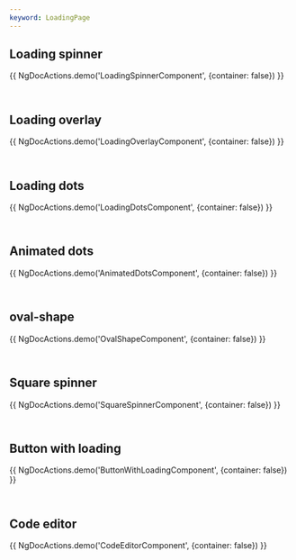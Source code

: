 ```yaml
---
keyword: LoadingPage
---
```


## Loading spinner

{{ NgDocActions.demo('LoadingSpinnerComponent', {container: false}) }}

```angular-html file="./loading-spinner/loading-spinner.component.html" group="LoadingSpinnerComponent" name="html"

```

```angular-ts file="./loading-spinner/loading-spinner.component.ts" group="LoadingSpinnerComponent" name="typescript"

```

## Loading overlay

{{ NgDocActions.demo('LoadingOverlayComponent', {container: false}) }}

```angular-html file="./loading-overlay/loading-overlay.component.html" group="LoadingOverlayComponent" name="html"

```

```angular-ts file="./loading-overlay/loading-overlay.component.ts" group="LoadingOverlayComponent" name="typescript"

```

## Loading dots

{{ NgDocActions.demo('LoadingDotsComponent', {container: false}) }}

```angular-html file="./loading-dots/loading-dots.component.html" group="LoadingDotsComponent" name="html"

```

```angular-ts file="./loading-dots/loading-dots.component.ts" group="LoadingDotsComponent" name="typescript"

```

## Animated dots

{{ NgDocActions.demo('AnimatedDotsComponent', {container: false}) }}

```angular-html file="./animated-dots/animated-dots.component.html" group="AnimatedDotsComponent" name="html"

```

```angular-ts file="./animated-dots/animated-dots.component.ts" group="AnimatedDotsComponent" name="typescript"

```

## oval-shape

{{ NgDocActions.demo('OvalShapeComponent', {container: false}) }}

```angular-html file="./oval-shape/oval-shape.component.html" group="OvalShapeComponent" name="html"

```

```angular-ts file="./oval-shape/oval-shape.component.ts" group="OvalShapeComponent" name="typescript"

```

## Square spinner

{{ NgDocActions.demo('SquareSpinnerComponent', {container: false}) }}

```angular-html file="./square-spinner/square-spinner.component.html" group="SquareSpinnerComponent" name="html"

```

```angular-ts file="./square-spinner/square-spinner.component.ts" group="SquareSpinnerComponent" name="typescript"

```

## Button with loading

{{ NgDocActions.demo('ButtonWithLoadingComponent', {container: false}) }}

```angular-html file="./button-with-loading/button-with-loading.component.html" group="ButtonWithLoadingComponent" name="html"

```

```angular-ts file="./button-with-loading/button-with-loading.component.ts" group="ButtonWithLoadingComponent" name="typescript"

```

## Code editor

{{ NgDocActions.demo('CodeEditorComponent', {container: false}) }}

```angular-html file="./code-editor/code-editor.component.html" group="CodeEditorComponent" name="html"

```

```angular-ts file="./code-editor/code-editor.component.ts" group="CodeEditorComponent" name="typescript"

```
